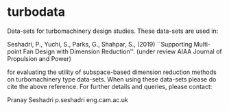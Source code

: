 # turbodata
Data-sets for turbomachinery design studies. These data-sets are used in:

Seshadri, P., Yuchi, S., Parks, G., Shahpar, S., (2019) ``Supporting Multi-point Fan Design with Dimension Reduction''. (under review AIAA Journal of Propulsion and Power)

for evaluating the utility of subspace-based dimension reduction methods on turbomachinery type data-sets. When using these data-sets please do cite the above reference. For further details and queries, please contact:

Pranay Seshadri
p.seshadri <at> eng.cam.ac.uk
